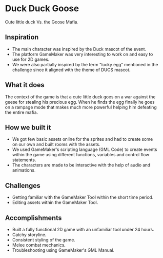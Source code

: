 # Duck Duck Goose
Cute little duck Vs. the Goose Mafia.

## Inspiration
- The main character was inspired by the Duck mascot of the event.
- The platform GameMaker was very interesting to work on and easy to use for 2D games.
- We were also partially inspired by the term "lucky egg" mentioned in the challenge since it aligned with the theme of DUCS mascot.

## What it does
The context of the game is that a cute little duck goes on a war against the geese for stealing his precious egg.
When he finds the egg finally he goes on a rampage mode that makes much more powerful helping him defeating the entire mafia.

## How we built it
- We got few basic assets online for the sprites and had to create some on our own and built rooms with the assets.
- We used GameMaker's scripting language (GML Code) to create events within the game using different functions, variables and control flow statements.
- The characters are made to be interactive with the help of audio and animations.

## Challenges
- Getting familiar with the GameMaker Tool within the short time period.
- Editing assets within the GameMaker Tool.

## Accomplishments
- Built a fully functional 2D game with an unfamiliar tool under 24 hours.
- Catchy storyline.
- Consistent styling of the game.
- Melee combat mechanics.
- Troubleshooting using GameMaker's GML Manual.
